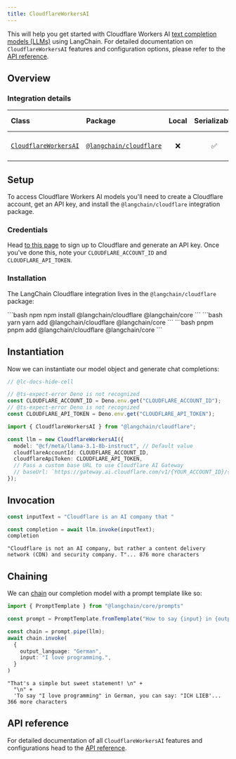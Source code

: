 ```yaml
---
title: CloudflareWorkersAI
---
```


This will help you get started with Cloudflare Workers AI [text completion models (LLMs)](/oss/concepts/text_llms) using LangChain. For detailed documentation on `CloudflareWorkersAI` features and configuration options, please refer to the [API reference](https://api.js.langchain.com/classes/langchain_cloudflare.CloudflareWorkersAI.html).

## Overview

### Integration details

| Class | Package | Local | Serializable | PY support | Downloads | Version |
| :--- | :--- | :---: | :---: |  :---: | :---: | :---: |
| [`CloudflareWorkersAI`](https://api.js.langchain.com/classes/langchain_cloudflare.CloudflareWorkersAI.html) | [`@langchain/cloudflare`](https://npmjs.com/@langchain/cloudflare) | ❌ | ✅ | ❌ | ![NPM - Downloads](https://img.shields.io/npm/dm/@langchain/cloudflare?style=flat-square&label=%20&) | ![NPM - Version](https://img.shields.io/npm/v/@langchain/cloudflare?style=flat-square&label=%20&) |

## Setup

To access Cloudflare Workers AI models you'll need to create a Cloudflare account, get an API key, and install the `@langchain/cloudflare` integration package.

### Credentials

Head [to this page](https://developers.cloudflare.com/workers-ai/) to sign up to Cloudflare and generate an API key. Once you've done this, note your `CLOUDFLARE_ACCOUNT_ID` and `CLOUDFLARE_API_TOKEN`.

### Installation

The LangChain Cloudflare integration lives in the `@langchain/cloudflare` package:

<CodeGroup>
```bash npm
npm install @langchain/cloudflare @langchain/core
```
```bash yarn
yarn add @langchain/cloudflare @langchain/core
```
```bash pnpm
pnpm add @langchain/cloudflare @langchain/core
```
</CodeGroup>

## Instantiation

Now we can instantiate our model object and generate chat completions:

```typescript
// @lc-docs-hide-cell

// @ts-expect-error Deno is not recognized
const CLOUDFLARE_ACCOUNT_ID = Deno.env.get("CLOUDFLARE_ACCOUNT_ID");
// @ts-expect-error Deno is not recognized
const CLOUDFLARE_API_TOKEN = Deno.env.get("CLOUDFLARE_API_TOKEN");
```

```typescript
import { CloudflareWorkersAI } from "@langchain/cloudflare";

const llm = new CloudflareWorkersAI({
  model: "@cf/meta/llama-3.1-8b-instruct", // Default value
  cloudflareAccountId: CLOUDFLARE_ACCOUNT_ID,
  cloudflareApiToken: CLOUDFLARE_API_TOKEN,
  // Pass a custom base URL to use Cloudflare AI Gateway
  // baseUrl: `https://gateway.ai.cloudflare.com/v1/{YOUR_ACCOUNT_ID}/{GATEWAY_NAME}/workers-ai/`,
});
```

## Invocation

```typescript
const inputText = "Cloudflare is an AI company that "

const completion = await llm.invoke(inputText);
completion
```

```output
"Cloudflare is not an AI company, but rather a content delivery network (CDN) and security company. T"... 876 more characters
```

## Chaining

We can [chain](/oss/how-to/sequence/) our completion model with a prompt template like so:

```typescript
import { PromptTemplate } from "@langchain/core/prompts"

const prompt = PromptTemplate.fromTemplate("How to say {input} in {output_language}:\n")

const chain = prompt.pipe(llm);
await chain.invoke(
  {
    output_language: "German",
    input: "I love programming.",
  }
)
```

```output
"That's a simple but sweet statement! \n" +
  "\n" +
  'To say "I love programming" in German, you can say: "ICH LIEB'... 366 more characters
```

## API reference

For detailed documentation of all `CloudflareWorkersAI` features and configurations head to the [API reference](https://api.js.langchain.com/classes/langchain_cloudflare.CloudflareWorkersAI.html).
